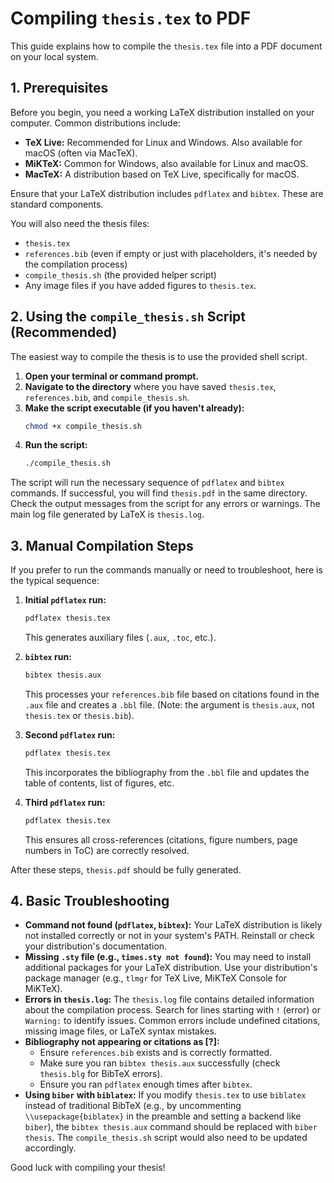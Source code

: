 # Compiling `thesis.tex` to PDF

This guide explains how to compile the `thesis.tex` file into a PDF document on your local system.

## 1. Prerequisites

Before you begin, you need a working LaTeX distribution installed on your computer. Common distributions include:

*   **TeX Live:** Recommended for Linux and Windows. Also available for macOS (often via MacTeX).
*   **MiKTeX:** Common for Windows, also available for Linux and macOS.
*   **MacTeX:** A distribution based on TeX Live, specifically for macOS.

Ensure that your LaTeX distribution includes `pdflatex` and `bibtex`. These are standard components.

You will also need the thesis files:
*   `thesis.tex`
*   `references.bib` (even if empty or just with placeholders, it's needed by the compilation process)
*   `compile_thesis.sh` (the provided helper script)
*   Any image files if you have added figures to `thesis.tex`.

## 2. Using the `compile_thesis.sh` Script (Recommended)

The easiest way to compile the thesis is to use the provided shell script.

1.  **Open your terminal or command prompt.**
2.  **Navigate to the directory** where you have saved `thesis.tex`, `references.bib`, and `compile_thesis.sh`.
3.  **Make the script executable (if you haven't already):**
    ```bash
    chmod +x compile_thesis.sh
    ```
4.  **Run the script:**
    ```bash
    ./compile_thesis.sh
    ```

The script will run the necessary sequence of `pdflatex` and `bibtex` commands. If successful, you will find `thesis.pdf` in the same directory. Check the output messages from the script for any errors or warnings. The main log file generated by LaTeX is `thesis.log`.

## 3. Manual Compilation Steps

If you prefer to run the commands manually or need to troubleshoot, here is the typical sequence:

1.  **Initial `pdflatex` run:**
    ```bash
    pdflatex thesis.tex
    ```
    This generates auxiliary files (`.aux`, `.toc`, etc.).

2.  **`bibtex` run:**
    ```bash
    bibtex thesis.aux
    ```
    This processes your `references.bib` file based on citations found in the `.aux` file and creates a `.bbl` file. (Note: the argument is `thesis.aux`, not `thesis.tex` or `thesis.bib`).

3.  **Second `pdflatex` run:**
    ```bash
    pdflatex thesis.tex
    ```
    This incorporates the bibliography from the `.bbl` file and updates the table of contents, list of figures, etc.

4.  **Third `pdflatex` run:**
    ```bash
    pdflatex thesis.tex
    ```
    This ensures all cross-references (citations, figure numbers, page numbers in ToC) are correctly resolved.

After these steps, `thesis.pdf` should be fully generated.

## 4. Basic Troubleshooting

*   **Command not found (`pdflatex`, `bibtex`):** Your LaTeX distribution is likely not installed correctly or not in your system's PATH. Reinstall or check your distribution's documentation.
*   **Missing `.sty` file (e.g., `times.sty not found`):** You may need to install additional packages for your LaTeX distribution. Use your distribution's package manager (e.g., `tlmgr` for TeX Live, MiKTeX Console for MiKTeX).
*   **Errors in `thesis.log`:** The `thesis.log` file contains detailed information about the compilation process. Search for lines starting with `!` (error) or `Warning:` to identify issues. Common errors include undefined citations, missing image files, or LaTeX syntax mistakes.
*   **Bibliography not appearing or citations as [?]:**
    *   Ensure `references.bib` exists and is correctly formatted.
    *   Make sure you ran `bibtex thesis.aux` successfully (check `thesis.blg` for BibTeX errors).
    *   Ensure you ran `pdflatex` enough times after `bibtex`.
*   **Using `biber` with `biblatex`:** If you modify `thesis.tex` to use `biblatex` instead of traditional BibTeX (e.g., by uncommenting `\\usepackage{biblatex}` in the preamble and setting a backend like `biber`), the `bibtex thesis.aux` command should be replaced with `biber thesis`. The `compile_thesis.sh` script would also need to be updated accordingly.

Good luck with compiling your thesis!
